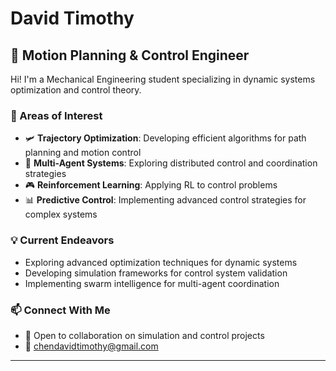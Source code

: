 # David Timothy

## 🚀 Motion Planning & Control Engineer 

Hi! I'm a Mechanical Engineering student specializing in dynamic systems optimization and control theory.

### 🎯 Areas of Interest
- 🛩️ **Trajectory Optimization**: Developing efficient algorithms for path planning and motion control
- 🤖 **Multi-Agent Systems**: Exploring distributed control and coordination strategies
- 🎮 **Reinforcement Learning**: Applying RL to control problems
- 📊 **Predictive Control**: Implementing advanced control strategies for complex systems

### 💡 Current Endeavors
- Exploring advanced optimization techniques for dynamic systems
- Developing simulation frameworks for control system validation
- Implementing swarm intelligence for multi-agent coordination

### 📫 Connect With Me
- 💼 Open to collaboration on simulation and control projects
- 📧 chendavidtimothy@gmail.com
---
